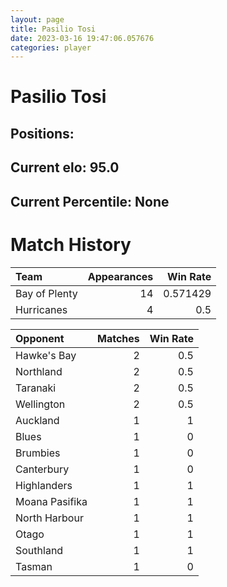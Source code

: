 ```yaml
---  
layout: page  
title: Pasilio Tosi  
date: 2023-03-16 19:47:06.057676  
categories: player  
---
```

# Pasilio Tosi

## Positions: 

## Current elo: 95.0

## Current Percentile: None

# Match History


| Team          |   Appearances |   Win Rate |
|:--------------|--------------:|-----------:|
| Bay of Plenty |            14 |   0.571429 |
| Hurricanes    |             4 |   0.5      |

| Opponent       |   Matches |   Win Rate |
|:---------------|----------:|-----------:|
| Hawke's Bay    |         2 |        0.5 |
| Northland      |         2 |        0.5 |
| Taranaki       |         2 |        0.5 |
| Wellington     |         2 |        0.5 |
| Auckland       |         1 |        1   |
| Blues          |         1 |        0   |
| Brumbies       |         1 |        0   |
| Canterbury     |         1 |        0   |
| Highlanders    |         1 |        1   |
| Moana Pasifika |         1 |        1   |
| North Harbour  |         1 |        1   |
| Otago          |         1 |        1   |
| Southland      |         1 |        1   |
| Tasman         |         1 |        0   |